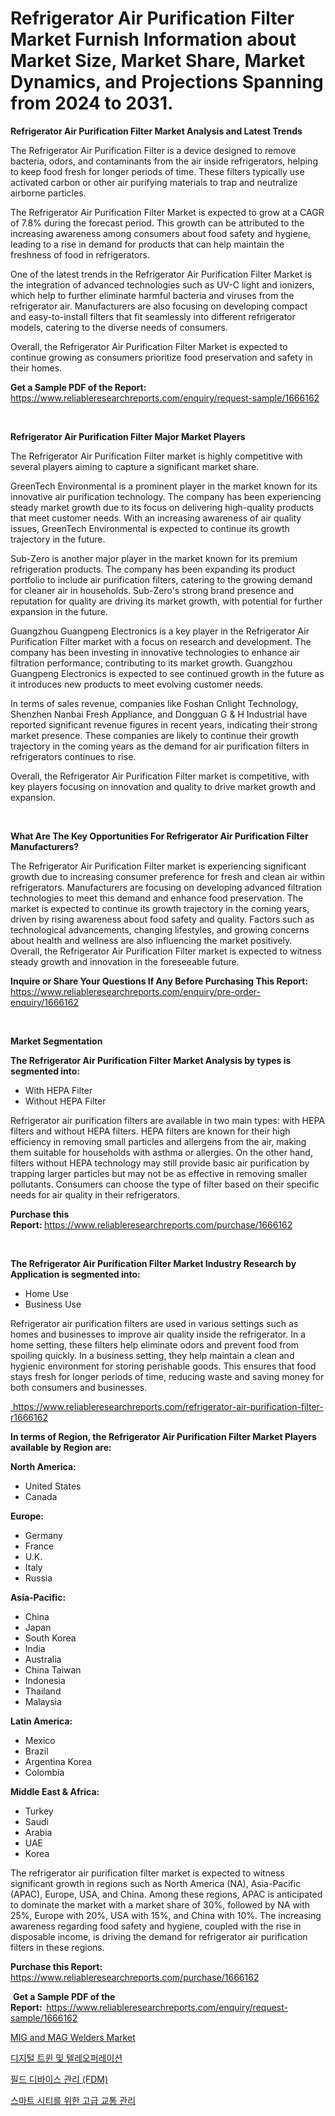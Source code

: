 <p><h1>Refrigerator Air Purification Filter Market Furnish Information about Market Size, Market Share, Market Dynamics, and Projections Spanning from 2024 to 2031.</h1></p><p><strong>Refrigerator Air Purification Filter Market Analysis and Latest Trends</strong></p>
<p><p>The Refrigerator Air Purification Filter is a device designed to remove bacteria, odors, and contaminants from the air inside refrigerators, helping to keep food fresh for longer periods of time. These filters typically use activated carbon or other air purifying materials to trap and neutralize airborne particles.</p><p>The Refrigerator Air Purification Filter Market is expected to grow at a CAGR of 7.8% during the forecast period. This growth can be attributed to the increasing awareness among consumers about food safety and hygiene, leading to a rise in demand for products that can help maintain the freshness of food in refrigerators.</p><p>One of the latest trends in the Refrigerator Air Purification Filter Market is the integration of advanced technologies such as UV-C light and ionizers, which help to further eliminate harmful bacteria and viruses from the refrigerator air. Manufacturers are also focusing on developing compact and easy-to-install filters that fit seamlessly into different refrigerator models, catering to the diverse needs of consumers.</p><p>Overall, the Refrigerator Air Purification Filter Market is expected to continue growing as consumers prioritize food preservation and safety in their homes.</p></p>
<p><strong>Get a Sample PDF of the Report:&nbsp;</strong> <a href="https://www.reliableresearchreports.com/enquiry/request-sample/1666162">https://www.reliableresearchreports.com/enquiry/request-sample/1666162</a></p>
<p>&nbsp;</p>
<p><strong>Refrigerator Air Purification Filter Major Market Players</strong></p>
<p><p>The Refrigerator Air Purification Filter market is highly competitive with several players aiming to capture a significant market share. </p><p>GreenTech Environmental is a prominent player in the market known for its innovative air purification technology. The company has been experiencing steady market growth due to its focus on delivering high-quality products that meet customer needs. With an increasing awareness of air quality issues, GreenTech Environmental is expected to continue its growth trajectory in the future.</p><p>Sub-Zero is another major player in the market known for its premium refrigeration products. The company has been expanding its product portfolio to include air purification filters, catering to the growing demand for cleaner air in households. Sub-Zero's strong brand presence and reputation for quality are driving its market growth, with potential for further expansion in the future.</p><p>Guangzhou Guangpeng Electronics is a key player in the Refrigerator Air Purification Filter market with a focus on research and development. The company has been investing in innovative technologies to enhance air filtration performance, contributing to its market growth. Guangzhou Guangpeng Electronics is expected to see continued growth in the future as it introduces new products to meet evolving customer needs.</p><p>In terms of sales revenue, companies like Foshan Cnlight Technology, Shenzhen Nanbai Fresh Appliance, and Dongguan G & H Industrial have reported significant revenue figures in recent years, indicating their strong market presence. These companies are likely to continue their growth trajectory in the coming years as the demand for air purification filters in refrigerators continues to rise. </p><p>Overall, the Refrigerator Air Purification Filter market is competitive, with key players focusing on innovation and quality to drive market growth and expansion.</p></p>
<p>&nbsp;</p>
<p><strong>What Are The Key Opportunities For Refrigerator Air Purification Filter Manufacturers?</strong></p>
<p><p>The Refrigerator Air Purification Filter market is experiencing significant growth due to increasing consumer preference for fresh and clean air within refrigerators. Manufacturers are focusing on developing advanced filtration technologies to meet this demand and enhance food preservation. The market is expected to continue its growth trajectory in the coming years, driven by rising awareness about food safety and quality. Factors such as technological advancements, changing lifestyles, and growing concerns about health and wellness are also influencing the market positively. Overall, the Refrigerator Air Purification Filter market is expected to witness steady growth and innovation in the foreseeable future.</p></p>
<p><strong>Inquire or Share Your Questions If Any Before Purchasing This Report:</strong> <a href="https://www.reliableresearchreports.com/enquiry/pre-order-enquiry/1666162">https://www.reliableresearchreports.com/enquiry/pre-order-enquiry/1666162</a></p>
<p>&nbsp;</p>
<p><strong>Market Segmentation</strong></p>
<p><strong>The Refrigerator Air Purification Filter Market Analysis by types is segmented into:</strong></p>
<p><ul><li>With HEPA Filter</li><li>Without HEPA Filter</li></ul></p>
<p><p>Refrigerator air purification filters are available in two main types: with HEPA filters and without HEPA filters. HEPA filters are known for their high efficiency in removing small particles and allergens from the air, making them suitable for households with asthma or allergies. On the other hand, filters without HEPA technology may still provide basic air purification by trapping larger particles but may not be as effective in removing smaller pollutants. Consumers can choose the type of filter based on their specific needs for air quality in their refrigerators.</p></p>
<p><strong>Purchase this Report:&nbsp;</strong><a href="https://www.reliableresearchreports.com/purchase/1666162">https://www.reliableresearchreports.com/purchase/1666162</a></p>
<p>&nbsp;</p>
<p><strong>The Refrigerator Air Purification Filter Market Industry Research by Application is segmented into:</strong></p>
<p><ul><li>Home Use</li><li>Business Use</li></ul></p>
<p><p>Refrigerator air purification filters are used in various settings such as homes and businesses to improve air quality inside the refrigerator. In a home setting, these filters help eliminate odors and prevent food from spoiling quickly. In a business setting, they help maintain a clean and hygienic environment for storing perishable goods. This ensures that food stays fresh for longer periods of time, reducing waste and saving money for both consumers and businesses.</p></p>
<p><a href="https://www.reliableresearchreports.com/refrigerator-air-purification-filter-r1666162">&nbsp;https://www.reliableresearchreports.com/refrigerator-air-purification-filter-r1666162</a></p>
<p><strong>In terms of Region, the Refrigerator Air Purification Filter Market Players available by Region are:</strong></p>
<p>
    <p> <strong> North America: </strong>
        <ul>
            <li>United States</li>
            <li>Canada</li>
        </ul>
        </p> 
    <p> <strong> Europe: </strong>
        <ul>
            <li>Germany</li>
            <li>France</li>
            <li>U.K.</li>
            <li>Italy</li>
            <li>Russia</li>
        </ul>
        </p> 
    <p> <strong> Asia-Pacific: </strong>
        <ul>
            <li>China</li>
            <li>Japan</li>
            <li>South Korea</li>
            <li>India</li>
            <li>Australia</li>
            <li>China Taiwan</li>
            <li>Indonesia</li>
            <li>Thailand</li>
            <li>Malaysia</li>
        </ul>
        </p> 
    <p> <strong> Latin America: </strong>
        <ul>
            <li>Mexico</li>
            <li>Brazil</li>
            <li>Argentina Korea</li>
            <li>Colombia</li>
        </ul>
        </p> 
    <p> <strong> Middle East & Africa: </strong>
        <ul>
            <li>Turkey</li>
            <li>Saudi</li>
            <li>Arabia</li>
            <li>UAE</li>
            <li>Korea</li>
        </ul>
    </p>
    </p>
<p><p>The refrigerator air purification filter market is expected to witness significant growth in regions such as North America (NA), Asia-Pacific (APAC), Europe, USA, and China. Among these regions, APAC is anticipated to dominate the market with a market share of 30%, followed by NA with 25%, Europe with 20%, USA with 15%, and China with 10%. The increasing awareness regarding food safety and hygiene, coupled with the rise in disposable income, is driving the demand for refrigerator air purification filters in these regions.</p></p>
<p><strong>Purchase this Report: </strong><a href="https://www.reliableresearchreports.com/purchase/1666162">https://www.reliableresearchreports.com/purchase/1666162</a></p>
<p>&nbsp;<strong>Get a Sample PDF of the Report:&nbsp;&nbsp;</strong><a href="https://www.reliableresearchreports.com/enquiry/request-sample/1666162">https://www.reliableresearchreports.com/enquiry/request-sample/1666162</a></p>
<p><strong></strong></p>
<p><p><a href="https://github.com/LouieAltenwert/Market-Research-Report-List-1/blob/main/mig-and-mag-welders-market.md">MIG and MAG Welders Market</a></p><p><a href="https://github.com/amuji413411/Market-Research-Report-List-2/blob/main/534456582792.md">디지털 트윈 및 텔레오퍼레이션</a></p><p><a href="https://github.com/ThomasElmes2022/Market-Research-Report-List-2/blob/main/738683382794.md">필드 디바이스 관리 (FDM)</a></p><p><a href="https://github.com/risastia4/Market-Research-Report-List-2/blob/main/387574082793.md">스마트 시티를 위한 고급 교통 관리</a></p></p>